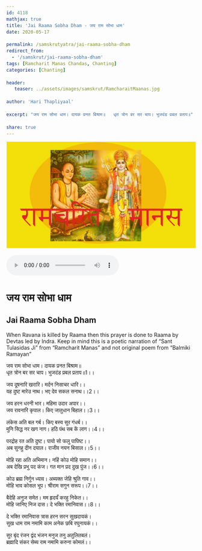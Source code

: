 ```yaml
---    
id: 4118    
mathjax: true    
title: 'Jai Raama Sobha Dham - जय राम सोभा धाम'    
date: 2020-05-17    

permalink: /samskrutyatra/jai-raama-sobha-dham
redirect_from: 
  - '/samskrut/jai-raama-sobha-dham'
tags: [Ramcharit Manas Chandas, Chanting]
categories: [Chanting]
    
header:    
   teaser: ../assets/images/samskrut/RamcharaitMaanas.jpg    
    
author: 'Hari Thapliyaal'    
    
excerpt: "जय राम सोभा धाम। दायक प्रनत बिश्राम॥   धृत त्रोन बर सर चाप। भुजदंड प्रबल प्रताप॥"   
    
share: true    
---    
```

    
![](../assets/images/samskrut/RamcharaitMaanas.jpg)    
    
    
    
<audio controls>
  <source src="https://raw.githubusercontent.com/dasarpai/DAI-mp3/main/dasarpai-mp3/067-JairamSobhaDham.mp3" type="audio/mp3">
  Your browser does not support the audio element.
</audio>     
    
# जय राम सोभा धाम    
## Jai Raama Sobha Dham    

When Ravana is killed by Raama then this prayer is done to Raama by Devtas led by Indra. Keep in mind this is a poetic narration of “Sant Tulasidas Ji” from “Ramcharit Manas” and not original poem from “Balmiki Ramayan”    
    
    
जय राम सोभा धाम। दायक प्रनत बिश्राम॥    
धृत त्रोन बर सर चाप। भुजदंड प्रबल प्रताप॥1।।    
    
जय दूषनारि खरारि। मर्दन निसाचर धारि।।    
यह दुष्ट मारेउ नाथ। भए देव सकल सनाथ।।2।।    
    
जय हरन धरनी भार। महिमा उदार अपार।।    
जय रावनारि कृपाल। किए जातुधान बिहाल।।3।।    
    
लंकेस अति बल गर्ब। किए बस्य सुर गंधर्ब।।    
मुनि सिद्ध नर खग नाग। हठि पंथ सब कें लाग।।4।।    
    
परद्रोह रत अति दुष्ट। पायो सो फलु पापिष्ट।।    
अब सुनहु दीन दयाल। राजीव नयन बिसाल।।5।।    
    
मोहि रहा अति अभिमान। नहिं कोउ मोहि समान।।    
अब देखि प्रभु पद कंज। गत मान प्रद दुख पुंज।।6।।    
    
कोउ ब्रह्म निर्गुन ध्याव। अब्यक्त जेहि श्रुति गाव।।    
मोहि भाव कोसल भूप। श्रीराम सगुन सरूप।।7।।    
    
बैदेहि अनुज समेत। मम हृदयँ करहु निकेत।।    
मोहि जानिए निज दास। दे भक्ति रमानिवास।।8।।    
    
दे भक्ति रमानिवास त्रास हरन सरन सुखदायकं।    
सुख धाम राम नमामि काम अनेक छबि रघुनायकं।।    
    
सुर बृंद रंजन द्वंद भंजन मनुज तनु अतुलितबलं।    
ब्रह्मादि संकर सेब्य राम नमामि करुना कोमलं।।    
    
